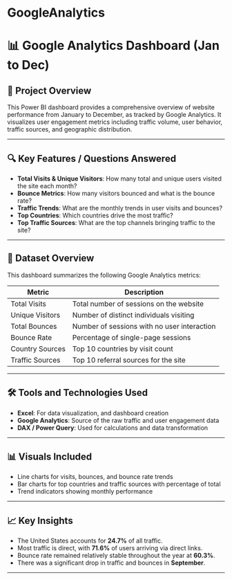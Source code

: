 # GoogleAnalytics

# 📊 Google Analytics Dashboard (Jan to Dec)

## 📌 Project Overview

This Power BI dashboard provides a comprehensive overview of website performance from January to December, as tracked by Google Analytics. It visualizes user engagement metrics including traffic volume, user behavior, traffic sources, and geographic distribution.

---

## 🔍 Key Features / Questions Answered

* **Total Visits & Unique Visitors**: How many total and unique users visited the site each month?
* **Bounce Metrics**: How many visitors bounced and what is the bounce rate?
* **Traffic Trends**: What are the monthly trends in user visits and bounces?
* **Top Countries**: Which countries drive the most traffic?
* **Top Traffic Sources**: What are the top channels bringing traffic to the site?

---

## 📁 Dataset Overview

This dashboard summarizes the following Google Analytics metrics:

| Metric          | Description                                 |
| --------------- | ------------------------------------------- |
| Total Visits    | Total number of sessions on the website     |
| Unique Visitors | Number of distinct individuals visiting     |
| Total Bounces   | Number of sessions with no user interaction |
| Bounce Rate     | Percentage of single-page sessions          |
| Country Sources | Top 10 countries by visit count             |
| Traffic Sources | Top 10 referral sources for the site        |

---

## 🛠️ Tools and Technologies Used

* **Excel**: For data visualization, and dashboard creation
* **Google Analytics**: Source of the raw traffic and user engagement data
* **DAX / Power Query**: Used for calculations and data transformation

---

## 📊 Visuals Included

* Line charts for visits, bounces, and bounce rate trends
* Bar charts for top countries and traffic sources with percentage of total
* Trend indicators showing monthly performance

---

## 📈 Key Insights

* The United States accounts for **24.7%** of all traffic.
* Most traffic is direct, with **71.6%** of users arriving via direct links.
* Bounce rate remained relatively stable throughout the year at **60.3%**.
* There was a significant drop in traffic and bounces in **September**.

---
